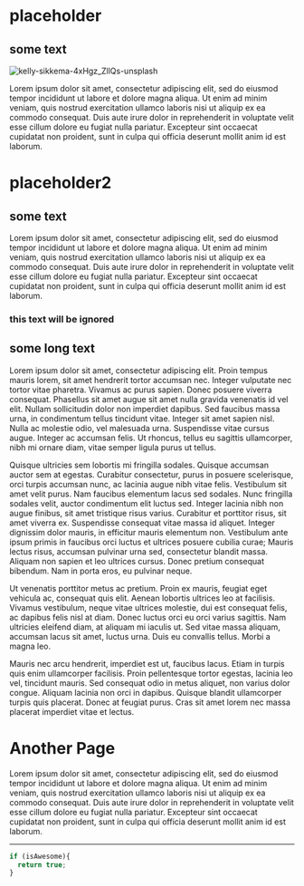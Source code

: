 <!--- gh-md color="#1b74db" -->
<!--- gh-md title="home" -->

# placeholder

## some text

![kelly-sikkema-4xHgz_ZllQs-unsplash](https://user-images.githubusercontent.com/47951672/113504193-d89ef200-9536-11eb-88c0-ca1724f7a41a.jpg)

Lorem ipsum dolor sit amet, consectetur adipiscing elit, sed do eiusmod tempor incididunt ut labore et dolore magna aliqua. Ut enim ad minim veniam, quis nostrud exercitation ullamco laboris nisi ut aliquip ex ea commodo consequat. Duis aute irure dolor in reprehenderit in voluptate velit esse cillum dolore eu fugiat nulla pariatur. Excepteur sint occaecat cupidatat non proident, sunt in culpa qui officia deserunt mollit anim id est laborum.

<!--- gh-md title="page two" -->

# placeholder2

## some text

Lorem ipsum dolor sit amet, consectetur adipiscing elit, sed do eiusmod tempor incididunt ut labore et dolore magna aliqua. Ut enim ad minim veniam, quis nostrud exercitation ullamco laboris nisi ut aliquip ex ea commodo consequat. Duis aute irure dolor in reprehenderit in voluptate velit esse cillum dolore eu fugiat nulla pariatur. Excepteur sint occaecat cupidatat non proident, sunt in culpa qui officia deserunt mollit anim id est laborum.

<!--- gh-md start-ignore -->
### this text will be ignored
<!--- gh-md end-ignore -->

## some long text

Lorem ipsum dolor sit amet, consectetur adipiscing elit. Proin tempus mauris lorem, sit amet hendrerit tortor accumsan nec. Integer vulputate nec tortor vitae pharetra. Vivamus ac purus sapien. Donec posuere viverra consequat. Phasellus sit amet augue sit amet nulla gravida venenatis id vel elit. Nullam sollicitudin dolor non imperdiet dapibus. Sed faucibus massa urna, in condimentum tellus tincidunt vitae. Integer sit amet sapien nisl. Nulla ac molestie odio, vel malesuada urna. Suspendisse vitae cursus augue. Integer ac accumsan felis. Ut rhoncus, tellus eu sagittis ullamcorper, nibh mi ornare diam, vitae semper ligula purus ut tellus.

Quisque ultricies sem lobortis mi fringilla sodales. Quisque accumsan auctor sem at egestas. Curabitur consectetur, purus in posuere scelerisque, orci turpis accumsan nunc, ac lacinia augue nibh vitae felis. Vestibulum sit amet velit purus. Nam faucibus elementum lacus sed sodales. Nunc fringilla sodales velit, auctor condimentum elit luctus sed. Integer lacinia nibh non augue finibus, sit amet tristique risus varius. Curabitur et porttitor risus, sit amet viverra ex. Suspendisse consequat vitae massa id aliquet. Integer dignissim dolor mauris, in efficitur mauris elementum non. Vestibulum ante ipsum primis in faucibus orci luctus et ultrices posuere cubilia curae; Mauris lectus risus, accumsan pulvinar urna sed, consectetur blandit massa. Aliquam non sapien et leo ultrices cursus. Donec pretium consequat bibendum. Nam in porta eros, eu pulvinar neque.

Ut venenatis porttitor metus ac pretium. Proin ex mauris, feugiat eget vehicula ac, consequat quis elit. Aenean lobortis ultrices leo at facilisis. Vivamus vestibulum, neque vitae ultrices molestie, dui est consequat felis, ac dapibus felis nisl at diam. Donec luctus orci eu orci varius sagittis. Nam ultricies eleifend diam, at aliquam mi iaculis ut. Sed vitae massa aliquam, accumsan lacus sit amet, luctus urna. Duis eu convallis tellus. Morbi a magna leo.

Mauris nec arcu hendrerit, imperdiet est ut, faucibus lacus. Etiam in turpis quis enim ullamcorper facilisis. Proin pellentesque tortor egestas, lacinia leo vel, tincidunt mauris. Sed consequat odio in metus aliquet, non varius dolor congue. Aliquam lacinia non orci in dapibus. Quisque blandit ullamcorper turpis quis placerat. Donec at feugiat purus. Cras sit amet lorem nec massa placerat imperdiet vitae et lectus.

<!--- gh-md title="code" -->

# Another Page

Lorem ipsum dolor sit amet, consectetur adipiscing elit, sed do eiusmod tempor incididunt ut labore et dolore magna aliqua. Ut enim ad minim veniam, quis nostrud exercitation ullamco laboris nisi ut aliquip ex ea commodo consequat. Duis aute irure dolor in reprehenderit in voluptate velit esse cillum dolore eu fugiat nulla pariatur. Excepteur sint occaecat cupidatat non proident, sunt in culpa qui officia deserunt mollit anim id est laborum.
___

```javascript
if (isAwesome){
  return true;
}
```

